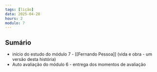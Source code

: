 ```yaml
---
tags: [lição]
data: 2025-04-28
hours: 2
modulo: 7
---
```


## Sumário
- início do estudo do módulo 7 - [[Fernando Pessoa]] (vida e obra - um versão desta história)
- Auto avaliação do módulo 6 - entrega dos momentos de avaliação
